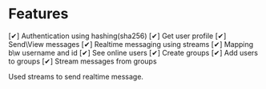# Features
[✔] Authentication using  hashing(sha256)
[✔] Get user profile
[✔] Send\View messages
[✔] Realtime messaging using streams
[✔] Mapping b\w username and id
[✔] See online users
[✔] Create groups
[✔] Add users to groups
[✔] Stream messages from groups

Used streams to send realtime message.